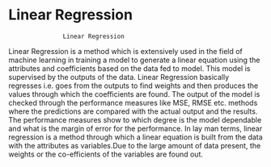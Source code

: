 # Linear Regression

			       Linear Regression


Linear Regression is a method which is extensively used in the field of machine learning in training a model to generate a linear equation using the attributes and coefficients based on the data fed to model. This model is supervised by the outputs of the data. Linear Regression basically regresses i.e. goes from the outputs to find weights and then produces the values through which the coefficients are found. The output of the model is checked through the performance measures like MSE, RMSE etc. methods where the predictions are compared with the actual output and the results. The performance measures show to which degree is the model dependable and what is the margin of error for the performance. In lay man terms, linear regression is a method through which a linear equation is built from the data with the attributes as variables.Due to the large amount of data present, the weights or the co-efficients of the variables are found out. 
